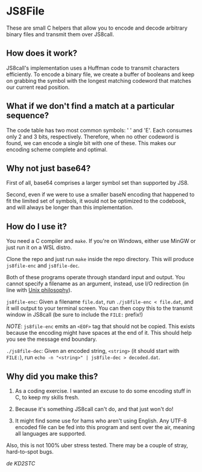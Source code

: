# JS8File

These are small C helpers that allow you to encode and decode arbitrary binary files and transmit them over JS8call.

## How does it work?

JS8call's implementation uses a Huffman code to transmit characters efficiently. To encode a binary file, we create a buffer of booleans and keep on grabbing the symbol with the longest matching codeword that matches our current read position.

## What if we don't find a match at a particular sequence?

The code table has two most common symbols: ' ' and 'E'. Each consumes only 2 and 3 bits, respectively. Therefore, when no other codeword is found, we can encode a single bit with one of these. This makes our encoding scheme complete and optimal.

## Why not just base64?

First of all, base64 comprises a larger symbol set than supported by JS8.

Second, even if we were to use a smaller baseN encoding that happened to fit the limited set of symbols, it would not be optimized to the codebook, and will always be longer than this implementation.

## How do I use it?

You need a C compiler and `make`. If you're on Windows, either use MinGW or just run it on a WSL distro.

Clone the repo and just run `make` inside the repo directory. This will produce `js8file-enc` and `js8file-dec`.

Both of these programs operate through standard input and output. You cannot specify a filename as an argument, instead, use I/O redirection (in line with [Unix philosophy](http://www.catb.org/~esr/writings/taoup/html/ch01s06.html)).

`js8file-enc`: Given a filename `file.dat`, run `./js8file-enc < file.dat`, and it will output to your terminal screen. You can then copy this to the transmit window in JS8call (be sure to include the `FILE:` prefix!)

_NOTE_: `js8file-enc` emits an `<EOF>` tag that should not be copied. This exists because the encoding might have spaces at the end of it. This should help you see the message end boundary.

`./js8file-dec`: Given an encoded string, `<string>` (it should start with `FILE:`), run `echo -n "<string>" | js8file-dec > decoded.dat`.

## Why did you make this?

1. As a coding exercise. I wanted an excuse to do some encoding stuff in C, to keep my skills fresh.

2. Because it's something JS8call can't do, and that just won't do!

3. It might find some use for hams who aren't using English. Any UTF-8 encoded file can be fed into this program and sent over the air, meaning all languages are supported.

Also, this is not 100% uber stress tested. There may be a couple of stray, hard-to-spot bugs.

_de KD2STC_
